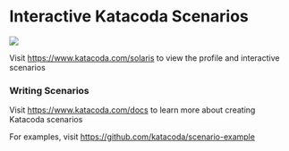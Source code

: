 # Interactive Katacoda Scenarios

[![](http://shields.katacoda.com/katacoda/solaris/count.svg)](https://www.katacoda.com/solaris "Get your profile on Katacoda.com")

Visit https://www.katacoda.com/solaris to view the profile and interactive scenarios

### Writing Scenarios
Visit https://www.katacoda.com/docs to learn more about creating Katacoda scenarios

For examples, visit https://github.com/katacoda/scenario-example

